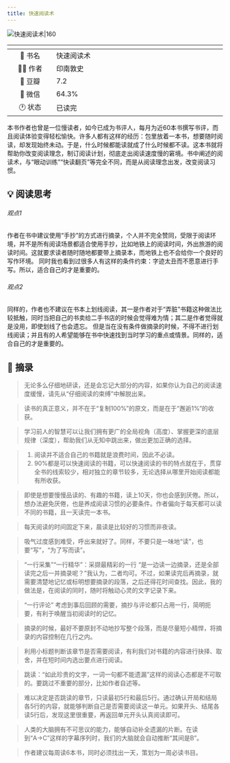 ```yaml
---
title: 快速阅读术
---
```

![快速阅读术|160](https://static2.file123.info/covers/9787508672878.jpg)

| <img width="200"/> | <img width="900"/> |
| :----------------: | :----------------- |
|       📖 书名       | 快速阅读术         |
|       🕵️‍♂️ 作者       | 印南敦史           |
|       💚 豆瓣       | 7.2                |
|       💬 微信       | 64.3%              |
|       🕐 状态       | 已读完             |

本书作者也曾是一位慢读者，如今已成为书评人，每月为近60本书撰写书评，而且阅读体验变得轻松愉快。许多人都有这样的经历：包里放着一本书，想要随时阅读，却发现始终未动。于是，什么时候都能读就成了什么时候都不读。这本书就将帮助你改变阅读理念，制订阅读计划，彻底走出阅读速度慢的窘境。书中阐述的阅读术，与“眼动训练”“快读翻页”等完全不同，而是从阅读理念出发，改变阅读习惯。


## 💡 阅读思考
###### 观点1
作者在书中建议使用“手抄”的方式进行摘录，个人并不完全赞同，受限于阅读环境，并不是所有阅读场景都适合使用手抄，比如地铁上的阅读时间，外出旅游的阅读时间。这就要求读者随时随地都要带上摘录本，而地铁上也不会给你一个良好的写作环境。
同时我也看到过很多人有这样的条件约束：字迹太丑而不愿意进行手写。所以，适合自己的才是重要的。

###### 观点2
同样的，作者也不建议在书本上划线阅读，其一是作者对于“弄脏”书籍这种做法比较抵触，同时当把自己的书卖给二手书店的时候会觉得难为情；其二是作者觉得就是没用，即使划线了也会遗忘。
但是当在没有条件做摘录的时候，不得不进行划线阅读；并且有的人希望能够在书中快速找到当时学习的重点或情景。同样的，适合自己的才是重要的。

## 📘 摘录
> 无论多么仔细地研读，还是会忘记大部分的内容，如果你认为自己的阅读速度缓慢，请先从“仔细阅读的束缚”中解脱出来。

> 读书的真正意义，并不在于“复制100%”的原文，而是在于“邂逅1%”的收获。

> 学习前人的智慧可以让我们拥有更广的全局视角（高度）、掌握更深的底层规律（深度），帮助我们从无知中跳出来，做出更加正确的选择。

> 1. 阅读并不适合自己的书籍就是浪费时间，因此不必读。
> 2. 90%都是可以快速阅读的书籍，可以快速阅读的书的特点就在于，贯穿全书的线索较少，相对独立的章节较多，无论选择从哪里开始阅读都能有所收获。

> 即使是想要慢慢品读的、有趣的书籍，读上10天，你也会感到厌倦。所以，想办法避免厌倦，也是养成阅读习惯的必要条件。作者偏向于每天都可以读不同的书籍，且一天读完一本书。

> 每天阅读的时间固定下来，晨读是比较好的习惯而非夜读。

> 吸气过度感到难受，呼出来就好了。同样，不要只是一味地“读”，也要“写”，“为了写而读”。

> “一行采集”“一行精华”：采撷最精彩的一行
> “是一边读一边摘录，还是全部读完之后一并摘录呢？”我认为，二者均可。不过，如果读完后再摘录，就需要清楚地记忆或标明想要摘录的段落，之后还得花时间查找。因此，我的做法是，在阅读的同时，随时将触动心灵的文字记录下来。

> “一行评论”
> 考虑到事后回顾的需要，摘抄与评论都只占用一行，简明扼要，有利于唤醒当初阅读时的记忆。

> 摘录的时候，最好不要原封不动地抄写整个段落，而是尽量短小精悍，将摘录的内容控制在几行之内。

> 利用小标题判断该章节是否需要阅读，有利我们对书籍的内容进行抉择、取舍，并在短时间内选出要点进行阅读。

> 跳读：“如此珍贵的文字，一词一句都不能遗漏”这样的阅读心态都是不可取的。要跳过不重要的部分，比如作者自述等。

> 难以决定是否跳读的章节，只读最初5行和最后5行。通过确认开局和结局各5行的内容，就能够判断自己是否需要阅读这一单元。如果开头、结尾各读5行后，发现这里很重要，再返回单元开头认真阅读即可。

> 人类的大脑拥有不可思议的能力，能够自动补全遗漏的片断。在读到“A→C”这样的字幕序列时，我们的大脑就会自动推断“其间是B”。

> 作者建议每周读6本书，同时必须找出一天，策划为一周必读书目。